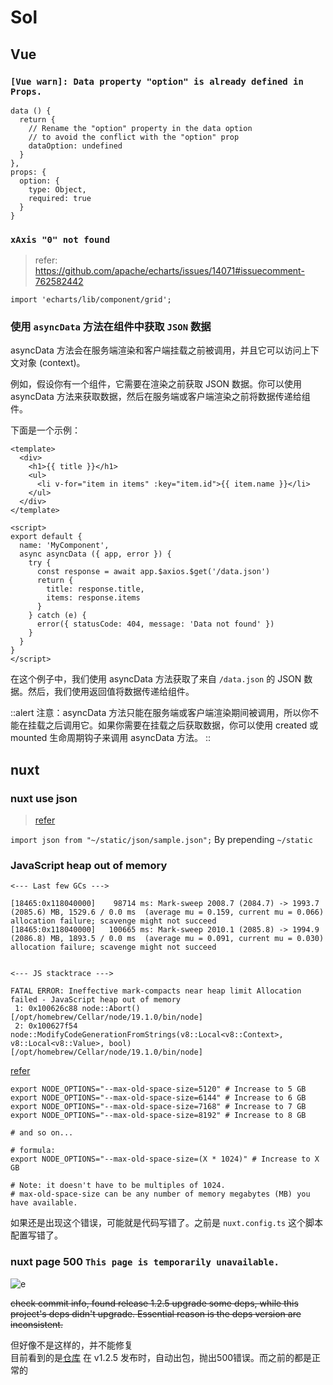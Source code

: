 # Sol

## Vue

### `[Vue warn]: Data property "option" is already defined in Props.`

```vue
data () {
  return {
    // Rename the "option" property in the data option
    // to avoid the conflict with the "option" prop
    dataOption: undefined
  }
},
props: {
  option: {
    type: Object,
    required: true
  }
}
```

### `xAxis "0" not found`

> refer: <https://github.com/apache/echarts/issues/14071#issuecomment-762582442>

```vue
import 'echarts/lib/component/grid';
```

### 使用 `asyncData` 方法在组件中获取 `JSON` 数据

asyncData 方法会在服务端渲染和客户端挂载之前被调用，并且它可以访问上下文对象 (context)。

例如，假设你有一个组件，它需要在渲染之前获取 JSON 数据。你可以使用 asyncData 方法来获取数据，然后在服务端或客户端渲染之前将数据传递给组件。

下面是一个示例：

```vue
<template>
  <div>
    <h1>{{ title }}</h1>
    <ul>
      <li v-for="item in items" :key="item.id">{{ item.name }}</li>
    </ul>
  </div>
</template>

<script>
export default {
  name: 'MyComponent',
  async asyncData ({ app, error }) {
    try {
      const response = await app.$axios.$get('/data.json')
      return {
        title: response.title,
        items: response.items
      }
    } catch (e) {
      error({ statusCode: 404, message: 'Data not found' })
    }
  }
}
</script>
```

在这个例子中，我们使用 asyncData 方法获取了来自 `/data.json` 的 JSON 数据。然后，我们使用返回值将数据传递给组件。

::alert
注意：asyncData 方法只能在服务端或客户端渲染期间被调用，所以你不能在挂载之后调用它。如果你需要在挂载之后获取数据，你可以使用 created 或 mounted 生命周期钩子来调用 asyncData 方法。
::

## nuxt

### nuxt use json

> [refer][nuxt use json]

`import json from "~/static/json/sample.json";` By prepending `~/static`

[nuxt use json]: https://stackoverflow.com/a/55124822/17744936

### JavaScript heap out of memory

```log
<--- Last few GCs --->

[18465:0x118040000]    98714 ms: Mark-sweep 2008.7 (2084.7) -> 1993.7 (2085.6) MB, 1529.6 / 0.0 ms  (average mu = 0.159, current mu = 0.066) allocation failure; scavenge might not succeed
[18465:0x118040000]   100665 ms: Mark-sweep 2010.1 (2085.8) -> 1994.9 (2086.8) MB, 1893.5 / 0.0 ms  (average mu = 0.091, current mu = 0.030) allocation failure; scavenge might not succeed


<--- JS stacktrace --->

FATAL ERROR: Ineffective mark-compacts near heap limit Allocation failed - JavaScript heap out of memory
 1: 0x100626c88 node::Abort() [/opt/homebrew/Cellar/node/19.1.0/bin/node]
 2: 0x100627f54 node::ModifyCodeGenerationFromStrings(v8::Local<v8::Context>, v8::Local<v8::Value>, bool) [/opt/homebrew/Cellar/node/19.1.0/bin/node]
```

[refer](https://stackoverflow.com/questions/53230823/fatal-error-ineffective-mark-compacts-near-heap-limit-allocation-failed-javas)  

```shell
export NODE_OPTIONS="--max-old-space-size=5120" # Increase to 5 GB
export NODE_OPTIONS="--max-old-space-size=6144" # Increase to 6 GB
export NODE_OPTIONS="--max-old-space-size=7168" # Increase to 7 GB
export NODE_OPTIONS="--max-old-space-size=8192" # Increase to 8 GB

# and so on...

# formula:
export NODE_OPTIONS="--max-old-space-size=(X * 1024)" # Increase to X GB

# Note: it doesn't have to be multiples of 1024.
# max-old-space-size can be any number of memory megabytes (MB) you have available.
```

如果还是出现这个错误，可能就是代码写错了。之前是 `nuxt.config.ts` 这个脚本配置写错了。

### nuxt page 500 `This page is temporarily unavailable.`

![e](/code/nuxt-err1.png)

~~check commit info, found release 1.2.5 upgrade some deps, while this project's deps didn't upgrade. Essential reason is the deps version are inconsistent.~~

但好像不是这样的，并不能修复  
目前看到的是[仓库](https://github.com/nuxt-themes/docus) 在 v1.2.5 发布时，自动出包，抛出500错误。而之前的都是正常的
